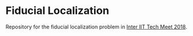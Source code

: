 # Fiducial Localization
Repository for the fiducial localization problem in [Inter IIT Tech Meet 2018](https://web.archive.org/web/20171130202010/http://interiit.tech/).
